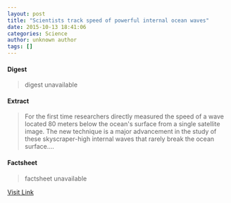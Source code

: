 ```yaml
---
layout: post
title: "Scientists track speed of powerful internal ocean waves"
date: 2015-10-13 18:41:06
categories: Science
author: unknown author
tags: []
---
```



#### Digest
>digest unavailable

#### Extract
>For the first time researchers directly measured the speed of a wave located 80 meters below the ocean's surface from a single satellite image. The new technique is a major advancement in the study of these skyscraper-high internal waves that rarely break the ocean surface....

#### Factsheet
>factsheet unavailable

[Visit Link](http://www.sciencedaily.com/releases/2015/10/151013144106.htm)


